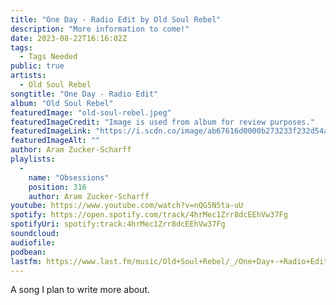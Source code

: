 ```yaml
---
title: "One Day - Radio Edit by Old Soul Rebel"
description: "More information to come!"
date: 2023-08-22T16:16:02Z
tags:
  - Tags Needed
public: true
artists:
  - Old Soul Rebel
songtitle: "One Day - Radio Edit"
album: "Old Soul Rebel"
featuredImage: "old-soul-rebel.jpeg"
featuredImageCredit: "Image is used from album for review purposes."
featuredImageLink: "https://i.scdn.co/image/ab67616d0000b273233f232d54a9491873633e8d"
featuredImageAlt: ""
author: Aram Zucker-Scharff
playlists:
  -
    name: "Obsessions"
    position: 316
    author: Aram Zucker-Scharff
youtube: https://www.youtube.com/watch?v=nQG5N5ta-uU
spotify: https://open.spotify.com/track/4hrMec1Zrr8dcEEhVw37Fg
spotifyUri: spotify:track:4hrMec1Zrr8dcEEhVw37Fg
soundcloud:
audiofile:
podbean:
lastfm: https://www.last.fm/music/Old+Soul+Rebel/_/One+Day+-+Radio+Edit
---
```


A song I plan to write more about.
		